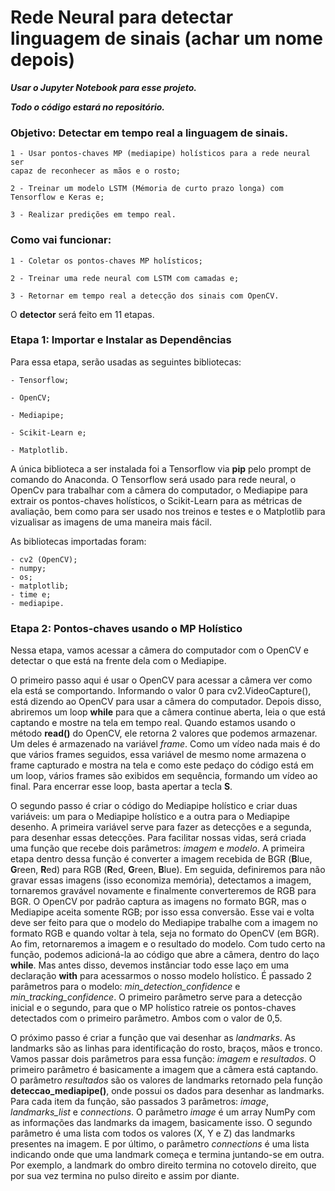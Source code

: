 # Rede Neural para detectar linguagem de sinais (achar um nome depois)

***Usar o Jupyter Notebook para esse projeto.***

***Todo o código estará no repositório.***

 ### Objetivo: Detectar em tempo real a linguagem de sinais.
  
    1 - Usar pontos-chaves MP (mediapipe) holísticos para a rede neural ser
    capaz de reconhecer as mãos e o rosto;
    
    2 - Treinar um modelo LSTM (Mémoria de curto prazo longa) com Tensorflow e Keras e;
  
    3 - Realizar predições em tempo real.
  

### Como vai funcionar:

    1 - Coletar os pontos-chaves MP holísticos;
    
    2 - Treinar uma rede neural com LSTM com camadas e;
    
    3 - Retornar em tempo real a detecção dos sinais com OpenCV.


O **detector** será feito em 11 etapas.

### Etapa 1: Importar e Instalar as Dependências
Para essa etapa, serão usadas as seguintes bibliotecas:

    - Tensorflow;
    
    - OpenCV;
    
    - Mediapipe;
    
    - Scikit-Learn e;
    
    - Matplotlib.
    
A única biblioteca a ser instalada foi a Tensorflow via **pip** pelo prompt de comando do Anaconda. O Tensorflow será usado para rede neural, o OpenCv para trabalhar com a câmera do computador, o Mediapipe para extrair os pontos-chaves holísticos, o Scikit-Learn para as métricas de avaliação, bem como para ser usado nos treinos e testes e o Matplotlib para vizualisar as imagens de uma maneira mais fácil.

As bibliotecas importadas foram:

    - cv2 (OpenCV);
    - numpy;
    - os;
    - matplotlib;
    - time e;
    - mediapipe.

### Etapa 2: Pontos-chaves usando o MP Holístico

Nessa etapa, vamos acessar a câmera do computador com o OpenCV e detectar o que está na frente dela com o Mediapipe.

O primeiro passo aqui é usar o OpenCV para acessar a câmera ver como ela está se comportando. Informando o valor 0 para cv2.VideoCapture(), está dizendo ao OpenCV para usar a câmera do computador. Depois disso, abriremos um loop **while** para que a câmera continue aberta, leia o que está captando e mostre na tela em tempo real. Quando estamos usando o método **read()** do OpenCV, ele retorna 2 valores que podemos armazenar. Um deles é armazenado na variável *frame*. Como um vídeo nada mais é do que vários frames seguidos, essa variável de mesmo nome armazena o frame capturado e mostra na tela e como este pedaço do código está em um loop, vários frames são exibidos em sequência, formando um vídeo ao final. Para encerrar esse loop, basta apertar a tecla **S**.

O segundo passo é criar o código do Mediapipe holístico e criar duas variáveis: um para o Mediapipe holístico e  a outra para o Mediapipe desenho. A primeira variável serve para fazer as detecções e a segunda, para desenhar essas detecções. Para facilitar nossas vidas, será criada uma função que recebe dois parâmetros: *imagem* e *modelo*. A primeira etapa dentro dessa função é converter a imagem recebida de BGR (**B**lue, **G**reen, **R**ed) para RGB (**R**ed, **G**reen, **B**lue). Em seguida, definiremos para não gravar essas imagens (isso economiza memória), detectamos a imagem, tornaremos gravável novamente e finalmente converteremos de RGB para BGR. O OpenCV por padrão captura as imagens no formato BGR, mas o Mediapipe aceita somente RGB; por isso essa conversão. Esse vai e volta deve ser feito para que o modelo do Mediapipe trabalhe com a imagem no formato RGB e quando voltar à tela, seja no formato do OpenCV (em BGR). Ao fim, retornaremos a imagem e o resultado do modelo. Com tudo certo na função, podemos adicioná-la ao código que abre a câmera, dentro do laço **while**. Mas antes disso, devemos instânciar todo esse laço em uma declaração **with** para acessarmos o nosso modelo holístico. É passado 2 parâmetros para o modelo: *min_detection_confidence* e *min_tracking_confidence*. O primeiro parâmetro serve para a detecção inicial e o segundo, para que o MP holístico ratreie os pontos-chaves detectados com o primeiro parâmetro. Ambos com o valor de 0,5.

O próximo passo é criar a função que vai desenhar as *landmarks*. As landmarks são as linhas para identificação do rosto, braços, mãos e tronco. Vamos passar dois parâmetros para essa função: *imagem* e *resultados*. O primeiro parâmetro é basicamente a imagem que a câmera está captando. O parâmetro *resultados* são os valores de landmarks retornado pela função **deteccao_mediapipe()**, onde possui os dados para desenhar as landmarks. Para cada item da função, são passados 3 parâmetros: *image*, *landmarks_list* e *connections*. O parâmetro *image* é um array NumPy com as informações das landmarks da imagem, basicamente isso. O segundo parâmetro é uma lista com todos os valores (X, Y e Z) das landmarks presentes na imagem. E por último, o parâmetro *connections* é uma lista indicando onde que uma landmark começa e termina juntando-se em outra. Por exemplo, a landmark do ombro direito termina no cotovelo direito, que por sua vez termina no pulso direito e assim por diante.
